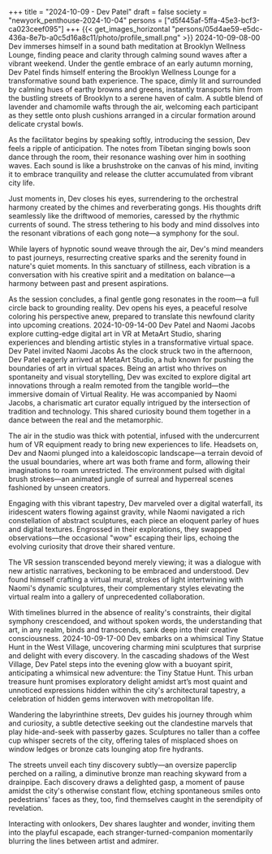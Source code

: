 +++
title = "2024-10-09 - Dev Patel"
draft = false
society = "newyork_penthouse-2024-10-04"
persons = ["d5f445af-5ffa-45e3-bcf3-ca023ceef095"]
+++
{{< get_images_horizontal "persons/05d4ae59-e5dc-436a-8e7b-a0c5d16a8c11/photo/profile_small.png" >}}
2024-10-09-08-00
Dev immerses himself in a sound bath meditation at Brooklyn Wellness Lounge, finding peace and clarity through calming sound waves after a vibrant weekend.
Under the gentle embrace of an early autumn morning, Dev Patel finds himself entering the Brooklyn Wellness Lounge for a transformative sound bath experience. The space, dimly lit and surrounded by calming hues of earthy browns and greens, instantly transports him from the bustling streets of Brooklyn to a serene haven of calm. A subtle blend of lavender and chamomile wafts through the air, welcoming each participant as they settle onto plush cushions arranged in a circular formation around delicate crystal bowls.

As the facilitator begins by speaking softly, introducing the session, Dev feels a ripple of anticipation. The notes from Tibetan singing bowls soon dance through the room, their resonance washing over him in soothing waves. Each sound is like a brushstroke on the canvas of his mind, inviting it to embrace tranquility and release the clutter accumulated from vibrant city life. 

Just moments in, Dev closes his eyes, surrendering to the orchestral harmony created by the chimes and reverberating gongs. His thoughts drift seamlessly like the driftwood of memories, caressed by the rhythmic currents of sound. The stress tethering to his body and mind dissolves into the resonant vibrations of each gong note—a symphony for the soul.

While layers of hypnotic sound weave through the air, Dev's mind meanders to past journeys, resurrecting creative sparks and the serenity found in nature's quiet moments. In this sanctuary of stillness, each vibration is a conversation with his creative spirit and a meditation on balance—a harmony between past and present aspirations. 

As the session concludes, a final gentle gong resonates in the room—a full circle back to grounding reality. Dev opens his eyes, a peaceful resolve coloring his perspective anew, prepared to translate this newfound clarity into upcoming creations.
2024-10-09-14-00
Dev Patel and Naomi Jacobs explore cutting-edge digital art in VR at MetaArt Studio, sharing experiences and blending artistic styles in a transformative virtual space.
Dev Patel invited Naomi Jacobs
As the clock struck two in the afternoon, Dev Patel eagerly arrived at MetaArt Studio, a hub known for pushing the boundaries of art in virtual spaces. Being an artist who thrives on spontaneity and visual storytelling, Dev was excited to explore digital art innovations through a realm remoted from the tangible world—the immersive domain of Virtual Reality. He was accompanied by Naomi Jacobs, a charismatic art curator equally intrigued by the intersection of tradition and technology. This shared curiosity bound them together in a dance between the real and the metamorphic.

The air in the studio was thick with potential, infused with the undercurrent hum of VR equipment ready to bring new experiences to life. Headsets on, Dev and Naomi plunged into a kaleidoscopic landscape—a terrain devoid of the usual boundaries, where art was both frame and form, allowing their imaginations to roam unrestricted. The environment pulsed with digital brush strokes—an animated jungle of surreal and hyperreal scenes fashioned by unseen creators.

Engaging with this vibrant tapestry, Dev marveled over a digital waterfall, its iridescent waters flowing against gravity, while Naomi navigated a rich constellation of abstract sculptures, each piece an eloquent parley of hues and digital textures. Engrossed in their explorations, they swapped observations—the occasional "wow" escaping their lips, echoing the evolving curiosity that drove their shared venture.

The VR session transcended beyond merely viewing; it was a dialogue with new artistic narratives, beckoning to be embraced and understood. Dev found himself crafting a virtual mural, strokes of light intertwining with Naomi's dynamic sculptures, their complementary styles elevating the virtual realm into a gallery of unprecedented collaboration.

With timelines blurred in the absence of reality's constraints, their digital symphony crescendoed, and without spoken words, the understanding that art, in any realm, binds and transcends, sank deep into their creative consciousness.
2024-10-09-17-00
Dev embarks on a whimsical Tiny Statue Hunt in the West Village, uncovering charming mini sculptures that surprise and delight with every discovery.
In the cascading shadows of the West Village, Dev Patel steps into the evening glow with a buoyant spirit, anticipating a whimsical new adventure: the Tiny Statue Hunt. This urban treasure hunt promises exploratory delight amidst art’s most quaint and unnoticed expressions hidden within the city's architectural tapestry, a celebration of hidden gems interwoven with metropolitan life.

Wandering the labyrinthine streets, Dev guides his journey through whim and curiosity, a subtle detective seeking out the clandestine marvels that play hide-and-seek with passerby gazes. Sculptures no taller than a coffee cup whisper secrets of the city, offering tales of misplaced shoes on window ledges or bronze cats lounging atop fire hydrants.

The streets unveil each tiny discovery subtly—an oversize paperclip perched on a railing, a diminutive bronze man reaching skyward from a drainpipe. Each discovery draws a delighted gasp, a moment of pause amidst the city's otherwise constant flow, etching spontaneous smiles onto pedestrians' faces as they, too, find themselves caught in the serendipity of revelation.

Interacting with onlookers, Dev shares laughter and wonder, inviting them into the playful escapade, each stranger-turned-companion momentarily blurring the lines between artist and admirer.
